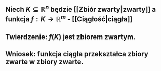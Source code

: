 ## Niech $K \subseteq \mathbb{R}^n$ będzie [[Zbiór zwarty|zwarty]] a funkcja $f:K\rightarrow \mathbb{R}^m$ - [[Ciągłość|ciągła]]
## **Twierdzenie**: $f(K)$ jest zbiorem zwartym.
## **Wniosek**: funkcja ciągła przekształca zbiory zwarte w zbiory zwarte.

